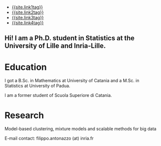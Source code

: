 <nav class="nav1">
  <ul class="list  list--nav">
    <li class="first-active" >
        <a href="{{site.link1url}}">{{site.link1tag}}</a>
      </li>
      <li class="pr" >
        <a href="{{site.link2url}}">{{site.link2tag}}</a>
      </li>
      <li class="pr" >
        <a href="{{site.link3url}}">{{site.link3tag}}</a>
      </li>
      <li  class="pr">
        <a  href="{{site.link4url}}">{{site.link4tag}}</a>
      </li>
  </ul>
 </nav> 

<h2>Hi! I am a Ph.D. student in Statistics at the University of Lille and Inria-Lille.</h2>

# Education

I got a B.Sc. in Mathematics at University of Catania and a M.Sc. in Statistics at University of Padua.

I am a former student of Scuola Superiore di Catania.

# Research 

Model-based clustering, mixture models and scalable methods for big data

E-mail contact: filippo.antonazzo (at) inria.fr
